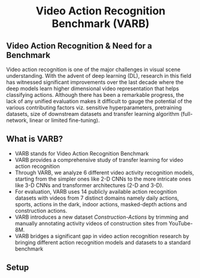 <div align="center">
<h1>Video Action Recognition Benchmark (VARB)</h1>
</div>

## Video Action Recognition & Need for a Benchmark

Video action recognition is one of the major challenges in visual scene understanding. With the advent of deep learning (DL), research in this field has witnessed significant improvements over the last decade where the deep models learn higher dimensional video representation that helps classifying actions. Although there has been a remarkable progress, the lack of any unified evaluation makes it difficult to gauge the potential of the various contributing factors viz. sensitive hyperparameters, pretraining datasets, size of downstream datasets and transfer learning algorithm (full-network, linear or limited fine-tuning). 

## What is VARB?

- VARB stands for Video Action Recognition Benchmark
- VARB provides a comprehensive study of transfer learning for video action recognition
- Through VARB, we analyze $6$ different video activity recognition models, starting from the simpler ones like $2$-D CNNs to the more intricate ones like $3$-D CNNs and transformer architectures ($2$-D and $3$-D).
- For evaluation, VARB uses $14$ publicly available action recognition datasets with videos from $7$ distinct domains namely daily actions, sports, actions in the dark, indoor actions, masked-depth actions and construction actions.
- VARB introduces a new dataset _Construction-Actions_ by trimming and manually annotating activity videos of construction sites from YouTube-8M.
- VARB bridges a significant gap in video action recognition research by bringing different action recognition models and datasets to a standard benchmark

## Setup

